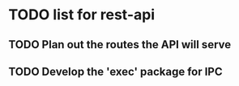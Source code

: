 # TODO list for rest-api

## TODO Plan out the routes the API will serve

## TODO Develop the 'exec' package for IPC
